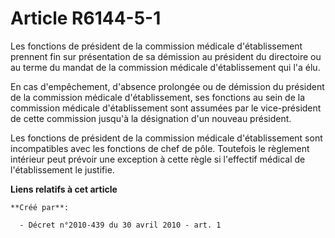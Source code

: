 # Article R6144-5-1

Les fonctions de président de la commission médicale d'établissement prennent fin sur présentation de sa démission au
président du directoire ou au terme du mandat de la commission médicale d'établissement qui l'a élu. 

En cas d'empêchement, d'absence prolongée ou de démission du président de la commission médicale d'établissement, ses
fonctions au sein de la commission médicale d'établissement sont assumées par le vice-président de cette commission jusqu'à
la désignation d'un nouveau président. 

Les fonctions de président de la commission médicale d'établissement sont incompatibles avec les fonctions de chef de pôle.
Toutefois le règlement intérieur peut prévoir une exception à cette règle si l'effectif médical de l'établissement le
justifie.

**Liens relatifs à cet article**

	**Créé par**:

	  - Décret n°2010-439 du 30 avril 2010 - art. 1

